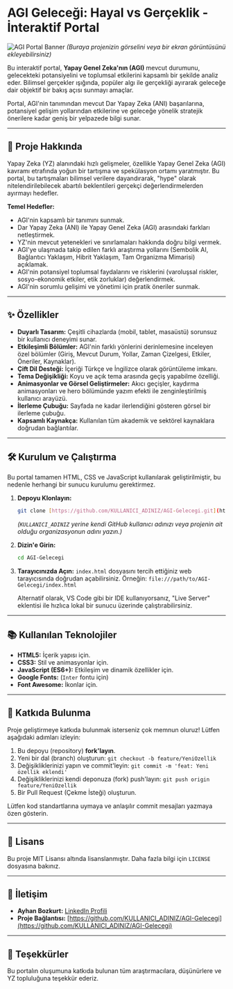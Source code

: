# AGI Geleceği: Hayal vs Gerçeklik - İnteraktif Portal

![AGI Portal Banner](https://via.placeholder.com/1200x400.png?text=AGI+Geleceği:+Hayal+vs+Gerçeklik)
*(Buraya projenizin görselini veya bir ekran görüntüsünü ekleyebilirsiniz)*

Bu interaktif portal, **Yapay Genel Zeka'nın (AGI)** mevcut durumunu, gelecekteki potansiyelini ve toplumsal etkilerini kapsamlı bir şekilde analiz eder. Bilimsel gerçekler ışığında, popüler algı ile gerçekliği ayırarak geleceğe dair objektif bir bakış açısı sunmayı amaçlar.

Portal, AGI'nin tanımından mevcut Dar Yapay Zeka (ANI) başarılarına, potansiyel gelişim yollarından etkilerine ve geleceğe yönelik stratejik önerilere kadar geniş bir yelpazede bilgi sunar.

---

## 🚀 Proje Hakkında

Yapay Zeka (YZ) alanındaki hızlı gelişmeler, özellikle Yapay Genel Zeka (AGI) kavramı etrafında yoğun bir tartışma ve spekülasyon ortamı yaratmıştır. Bu portal, bu tartışmaları bilimsel verilere dayandırarak, "hype" olarak nitelendirilebilecek abartılı beklentileri gerçekçi değerlendirmelerden ayırmayı hedefler.

**Temel Hedefler:**
* AGI'nin kapsamlı bir tanımını sunmak.
* Dar Yapay Zeka (ANI) ile Yapay Genel Zeka (AGI) arasındaki farkları netleştirmek.
* YZ'nin mevcut yetenekleri ve sınırlamaları hakkında doğru bilgi vermek.
* AGI'ye ulaşmada takip edilen farklı araştırma yollarını (Sembolik AI, Bağlantıcı Yaklaşım, Hibrit Yaklaşım, Tam Organizma Mimarisi) açıklamak.
* AGI'nin potansiyel toplumsal faydalarını ve risklerini (varoluşsal riskler, sosyo-ekonomik etkiler, etik zorluklar) değerlendirmek.
* AGI'nin sorumlu gelişimi ve yönetimi için pratik öneriler sunmak.

---

## ✨ Özellikler

* **Duyarlı Tasarım:** Çeşitli cihazlarda (mobil, tablet, masaüstü) sorunsuz bir kullanıcı deneyimi sunar.
* **Etkileşimli Bölümler:** AGI'nin farklı yönlerini derinlemesine inceleyen özel bölümler (Giriş, Mevcut Durum, Yollar, Zaman Çizelgesi, Etkiler, Öneriler, Kaynaklar).
* **Çift Dil Desteği:** İçeriği Türkçe ve İngilizce olarak görüntüleme imkanı.
* **Tema Değişikliği:** Koyu ve açık tema arasında geçiş yapabilme özelliği.
* **Animasyonlar ve Görsel Geliştirmeler:** Akıcı geçişler, kaydırma animasyonları ve hero bölümünde yazım efekti ile zenginleştirilmiş kullanıcı arayüzü.
* **İlerleme Çubuğu:** Sayfada ne kadar ilerlendiğini gösteren görsel bir ilerleme çubuğu.
* **Kapsamlı Kaynakça:** Kullanılan tüm akademik ve sektörel kaynaklara doğrudan bağlantılar.

---

## 🛠️ Kurulum ve Çalıştırma

Bu portal tamamen HTML, CSS ve JavaScript kullanılarak geliştirilmiştir, bu nedenle herhangi bir sunucu kurulumu gerektirmez.

1.  **Depoyu Klonlayın:**
    ```bash
    git clone [https://github.com/KULLANICI_ADINIZ/AGI-Gelecegi.git](https://github.com/KULLANICI_ADINIZ/AGI-Gelecegi.git)
    ```
    *(`KULLANICI_ADINIZ` yerine kendi GitHub kullanıcı adınızı veya projenin ait olduğu organizasyonun adını yazın.)*

2.  **Dizin'e Girin:**
    ```bash
    cd AGI-Gelecegi
    ```

3.  **Tarayıcınızda Açın:**
    `index.html` dosyasını tercih ettiğiniz web tarayıcısında doğrudan açabilirsiniz.
    Örneğin: `file:///path/to/AGI-Gelecegi/index.html`

    Alternatif olarak, VS Code gibi bir IDE kullanıyorsanız, "Live Server" eklentisi ile hızlıca lokal bir sunucu üzerinde çalıştırabilirsiniz.

---

## 📚 Kullanılan Teknolojiler

* **HTML5:** İçerik yapısı için.
* **CSS3:** Stil ve animasyonlar için.
* **JavaScript (ES6+):** Etkileşim ve dinamik özellikler için.
* **Google Fonts:** (`Inter` fontu için)
* **Font Awesome:** İkonlar için.

---

## 🤝 Katkıda Bulunma

Proje geliştirmeye katkıda bulunmak isterseniz çok memnun oluruz! Lütfen aşağıdaki adımları izleyin:

1.  Bu depoyu (repository) **fork'layın**.
2.  Yeni bir dal (branch) oluşturun: `git checkout -b feature/YeniOzellik`
3.  Değişikliklerinizi yapın ve commit'leyin: `git commit -m 'feat: Yeni özellik eklendi'`
4.  Değişikliklerinizi kendi deponuza (fork) push'layın: `git push origin feature/YeniOzellik`
5.  Bir Pull Request (Çekme İsteği) oluşturun.

Lütfen kod standartlarına uymaya ve anlaşılır commit mesajları yazmaya özen gösterin.

---

## 📄 Lisans

Bu proje MIT Lisansı altında lisanslanmıştır. Daha fazla bilgi için `LICENSE` dosyasına bakınız.

---

## 📧 İletişim

* **Ayhan Bozkurt:** [LinkedIn Profili](https://www.linkedin.com/in/ayhanbozkurt/)
* **Proje Bağlantısı:** [https://github.com/KULLANICI_ADINIZ/AGI-Gelecegi](https://github.com/KULLANICI_ADINIZ/AGI-Gelecegi)

---

## 🙏 Teşekkürler

Bu portalın oluşumuna katkıda bulunan tüm araştırmacılara, düşünürlere ve YZ topluluğuna teşekkür ederiz.
